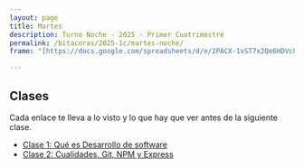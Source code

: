 ```yaml
---
layout: page
title: Martes
description: Turno Noche - 2025 - Primer Cuatrimestre
permalink: /bitacoras/2025-1c/martes-noche/
frame: "[https://docs.google.com/spreadsheets/d/e/2PACX-1vST7x2Qe6HDVc8MnIx7uS2MUijOKrkAUTsCLPaVJAVXCt5X1vsOdUa-ZWcJx3FouMmsv3J023hE_tHJ/pubhtml?gid=0&single=true](https://docs.google.com/spreadsheets/d/1Yn_B-RFyVP2wZKfYQIDE5NWpNVypBuwObN10wMHGksg/edit?gid=0#gid=0)"

---
```


## Clases

Cada enlace te lleva a lo visto y lo que hay que ver antes de la siguiente clase.

- [Clase 1: Qué es Desarrollo de software]({{site.baseurl}}/bitacoras/2025-1c/martes-noche/clase-01)
- [Clase 2: Cualidades, Git, NPM y Express]({{site.baseurl}}/bitacoras/2025-1c/martes-noche/clase-02)
